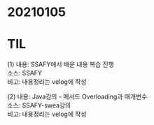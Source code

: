 # 20210105
# TIL

(1)
내용: SSAFY에서 배운 내용 복습 진행 <br>
소스: SSAFY <br>
비고: 내용정리는 velog에 작성 <br>

(2)
내용: Java강의 - 메서드 Overloading과 매개변수 <br>
소스: SSAFY-swea강의 <br>
비고: 내용정리는 velog에 작성 <br>
